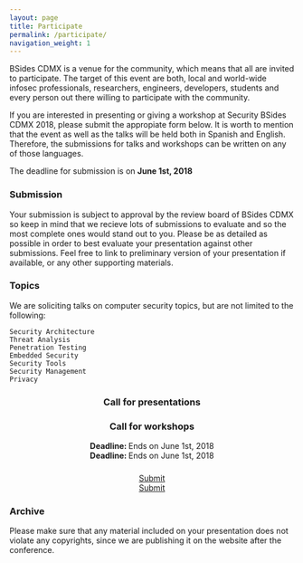 ```yaml
---
layout: page
title: Participate
permalink: /participate/
navigation_weight: 1
---
```


BSides CDMX is a venue for the community, which means that all are invited to participate. The target of this event are both, local and world-wide infosec professionals, researchers, engineers, developers, students and every person out there willing to participate with the community. 

If you are interested in presenting or giving a workshop at Security BSides CDMX 2018, please submit the appropiate form below. It is worth to mention that the event as well as the talks will be held both in Spanish and English. Therefore, the submissions for talks and workshops can be written on any of those languages.

The deadline for submission is on **June 1st, 2018** 

### Submission

Your submission is subject to approval by the review board of BSides CDMX so keep in mind that we recieve lots of submissions to evaluate and so the most complete ones would stand out to you. Please be as detailed as possible in order to best evaluate your presentation against other submissions. Feel free to link to preliminary version of your presentation if available, or any other supporting materials.

### Topics

We are soliciting talks on computer security topics, but are not limited to the following:

	Security Architecture
	Threat Analysis
	Penetration Testing
	Embedded Security
	Security Tools
	Security Management
	Privacy

<div class="table">
	<div class="row" align="center">
  		<div class="col-sm-6"><h3>Call for presentations</h3></div>
  		<div class="col-sm-6"><h3>Call for workshops</h3></div>
	</div> 
  <div class="row" align="center">
      <div class="col-sm-6"><strong>Deadline: </strong>Ends on June 1st, 2018</div>
      <div class="col-sm-6"><strong>Deadline: </strong>Ends on June 1st, 2018</div>
  </div>
  <div class="row" align="center">
      <div class="col-sm-6"><h3></h3></div>
      <div class="col-sm-6"><h3></h3></div>
  </div> 
	<div class="row" align="center">
  		<div class="col-sm-6">
  			<a href="https://docs.google.com/forms/d/e/1FAIpQLSd2VjAIsNFTYcQ88JZYslREjw4SLR1fuxRLIRJ3CMRbIrFnaQ/viewform" class="btn btn-primary btn-lg active" role="button" aria-pressed="true">Submit</a>
  		</div>
  		<div class="col-sm-6">
  			<a href="https://docs.google.com/forms/d/e/1FAIpQLSdr96z4PN0vdLnE4iOaFMryiCxokKhKGqEG-7Npx0PC50h0ew/viewform?usp=sf_link" class="btn btn-primary btn-lg active" role="button" aria-pressed="true">Submit</a>
  		</div>
	</div> 
</div>

### Archive

Please make sure that any material included on your presentation does not violate any copyrights, since we are publishing it on the website after the conference. 